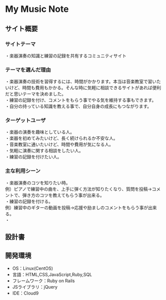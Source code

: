 # My Music Note

## サイト概要
### サイトテーマ
 ・楽器演奏の知識と練習の記録を共有するコミュニティサイト  

### テーマを選んだ理由
 ・楽器演奏の技術を習得するには、時間がかかります。本当は音楽教室で習いたいけど、時間も費用もかかる。そんな時に気軽に相談できるサイトがあれば便利だと思いテーマを決めました。  
 ・練習の記録を付け、コメントをもらう事でやる気を維持する事もできます。  
 ・自分の持っている知識を教える事で、自分自身の成長にもつながります。

### ターゲットユーザ
 ・楽器の演奏を趣味としている人。  
 ・楽器を初めてみたいけど、長く続けられるか不安な人。  
 ・音楽教室に通いたいけど、時間や費用が気になる人。  
 ・気軽に演奏に関する相談をしたい人。  
 ・練習の記録を付けたい人。

### 主な利用シーン
 ・楽器演奏のコツを知りたい時。  
   例）ピアノで練習中の曲を、上手に弾く方法が知りたくなり、質問を投稿→コメントで、弾き方のコツを教えてもらう事が出来る。  
 ・練習の記録を付ける。  
   例）練習中のギターの動画を投稿→応援や励ましのコメントをもらう事が出来る。  
  ・

## 設計書


## 開発環境
- OS：Linux(CentOS)
- 言語：HTML,CSS,JavaScript,Ruby,SQL
- フレームワーク：Ruby on Rails
- JSライブラリ：jQuery
- IDE：Cloud9
